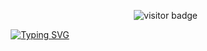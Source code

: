 <div align="right">

![visitor badge](https://visitor-badge.laobi.icu/badge?page_id=jwenjian.visitor-badge)

</div>

<div align="center">
  
[![Typing SVG](https://readme-typing-svg.demolab.com?font=Noto+Sans+Simplified+Chinese&size=25&pause=1000&color=B3B3B3&center=true&vCenter=true&random=false&width=435&lines=%E7%8F%BE%E5%AE%9F%E3%81%AB%E7%9B%AE%E8%A6%9A%E3%82%81%E3%82%8B;Welcome+To+bonydonnie's+World)](https://git.io/typing-svg)

</div>
<!--
**bonydonnie/bonydonnie** is a ✨ _special_ ✨ repository because its `README.md` (this file) appears on your GitHub profile.

Here are some ideas to get you started:

- 🔭 I’m currently working on ...
- 🌱 I’m currently learning ...
- 👯 I’m looking to collaborate on ...
- 🤔 I’m looking for help with ...
- 💬 Ask me about ...
- 📫 How to reach me: ...
- 😄 Pronouns: ...
- ⚡ Fun fact: ...
-->
